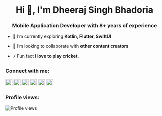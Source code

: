 <h1 align="center">Hi 👋, I'm Dheeraj Singh Bhadoria</h1>
<h3 align="center">Mobile Application Developer with 8+ years of experience</h3>

- 🌱 I’m currently exploring **Kotlin, Flutter, SwiftUI**

- 👯 I’m looking to collaborate with **other content creators**

- ⚡ Fun fact **I love to play cricket.**

### Connect with me:

<a href="https://twitter.com/bhadoriadheeru" target="blank"><img src="https://cdn.jsdelivr.net/npm/simple-icons@3.0.1/icons/twitter.svg" alt="abuanwar072" height="22" width="22" /></a>
<a href="https://in.linkedin.com/in/dheeraj-singh-bhadoria-android-developer" target="blank"><img src="https://cdn.jsdelivr.net/npm/simple-icons@3.0.1/icons/linkedin.svg" alt="Dheeraj Singh Bhadoria" height="22" width="22" /></a>
<a href="https://medium.com/@dheerubhadoria" target="blank"><img src="https://cdn.jsdelivr.net/npm/simple-icons@3.0.1/icons/medium.svg" alt="abuanwar072" height="22" width="22" /></a>
<a href="https://stackoverflow.com/users/10562311/dheeraj-singh-bhadoria" target="blank"><img src="https://cdn.jsdelivr.net/npm/simple-icons@3.0.1/icons/stackoverflow.svg" alt="Dheeraj Singh Bhadoria" height="22" width="22" /></a>
<a href="https://pub.dev/publishers/dheeruapps.in/packages" target="blank"><img src="https://cdn.jsdelivr.net/npm/simple-icons@3.0.1/icons/flutter.svg" alt="Dheeraj Singh Bhadoria" height="22" width="22" /></a>
<a href="https://developers.google.com/profile/u/dheeraj-singh-bhadoria" target="blank"><img src="https://cdn.jsdelivr.net/npm/simple-icons@3.0.1/icons/google.svg" alt="Dheeraj Singh Bhadoria" height="22" width="22" /></a>

### Profile views:

![Profile views](https://gpvc.arturio.dev/dheeraj-bhadoria)
<br/>
